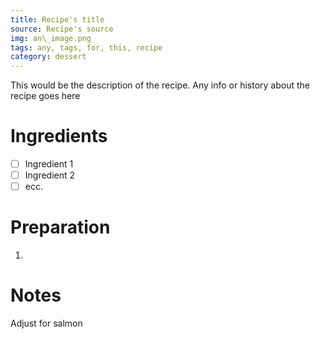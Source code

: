 ```yaml
---
title: Recipe's title
source: Recipe's source
img: an\_image.png
tags: any, tags, for, this, recipe
category: dessert
---
```


This would be the description of the recipe. Any info or history about the recipe goes here

Ingredients
===========

* [ ] Ingredient 1
* [ ] Ingredient 2
* [ ] ecc.

Preparation
===========
1.

Notes
=====

Adjust for salmon
